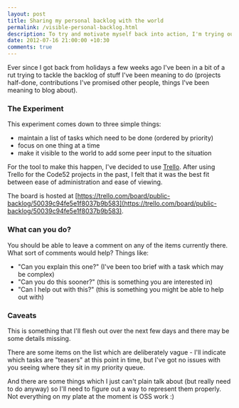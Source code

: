 ```yaml
---
layout: post
title: Sharing my personal backlog with the world
permalink: /visible-personal-backlog.html
description: To try and motivate myself back into action, I'm trying out making my personal backlog visible to the world. This could end badly...
date: 2012-07-16 21:00:00 +10:30
comments: true
---
```


Ever since I got back from holidays a few weeks ago I've been in a bit of a rut trying to tackle the backlog of stuff I've been meaning to do (projects half-done, contributions I've promised other people, things I've been meaning to blog about).

### The Experiment

This experiment comes down to three simple things:

 - maintain a list of tasks which need to be done (ordered by priority)
 - focus on one thing at a time
 - make it visible to the world to add some peer input to the situation

For the tool to make this happen, I've decided to use [Trello](https://trello.com/). After using Trello for the Code52 projects in the past, I felt that it was the best fit between ease of administration and ease of viewing.

The board is hosted at [https://trello.com/board/public-backlog/50039c94fe5e1f8037b9b583](https://trello.com/board/public-backlog/50039c94fe5e1f8037b9b583).

### What can you do?

You should be able to leave a comment on any of the items currently there. What sort of comments would help? Things like:

 - "Can you explain this one?" (I've been too brief with a task which may be complex)
 - "Can you do this sooner?" (this is something you are interested in)
 - "Can I help out with this?" (this is something you might be able to help out with)

### Caveats

This is something that I'll flesh out over the next few days and there may be some details missing.

There are some items on the list which are deliberately vague - I'll indicate which tasks are "teasers" at this point in time, but I've got no issues with you seeing where they sit in my priority queue.

And there are some things which I just can't plain talk about (but really need to do anyway) so I'll need to figure out a way to represent them properly. Not everything on my plate at the moment is OSS work :)
